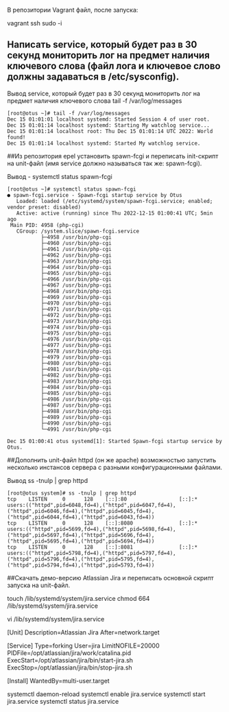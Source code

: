 В репозитории Vagrant файл, после запуска:

vagrant ssh
sudo -i
## Написать service, который будет раз в 30 секунд мониторить лог на предмет наличия ключевого слова (файл лога и ключевое слово должны задаваться в /etc/sysconfig).


Вывод service, который будет раз в 30 секунд мониторить лог на предмет наличия ключевого слова
tail -f /var/log/messages

````
[root@otus ~]# tail -f /var/log/messages
Dec 15 01:01:01 localhost systemd: Started Session 4 of user root.
Dec 15 01:01:14 localhost systemd: Starting My watchlog service...
Dec 15 01:01:14 localhost root: Thu Dec 15 01:01:14 UTC 2022: World found!
Dec 15 01:01:14 localhost systemd: Started My watchlog service.
`````
##Из репозитория epel установить spawn-fcgi и переписать init-скрипт на unit-файл (имя service должно называться так же: spawn-fcgi).

Вывод - systemctl status spawn-fcgi
`````
[root@otus ~]# systemctl status spawn-fcgi
● spawn-fcgi.service - Spawn-fcgi startup service by Otus
   Loaded: loaded (/etc/systemd/system/spawn-fcgi.service; enabled; vendor preset: disabled)
   Active: active (running) since Thu 2022-12-15 01:00:41 UTC; 5min ago
 Main PID: 4958 (php-cgi)
   CGroup: /system.slice/spawn-fcgi.service
           ├─4958 /usr/bin/php-cgi
           ├─4960 /usr/bin/php-cgi
           ├─4961 /usr/bin/php-cgi
           ├─4962 /usr/bin/php-cgi
           ├─4963 /usr/bin/php-cgi
           ├─4964 /usr/bin/php-cgi
           ├─4965 /usr/bin/php-cgi
           ├─4966 /usr/bin/php-cgi
           ├─4967 /usr/bin/php-cgi
           ├─4968 /usr/bin/php-cgi
           ├─4969 /usr/bin/php-cgi
           ├─4970 /usr/bin/php-cgi
           ├─4971 /usr/bin/php-cgi
           ├─4972 /usr/bin/php-cgi
           ├─4973 /usr/bin/php-cgi
           ├─4974 /usr/bin/php-cgi
           ├─4975 /usr/bin/php-cgi
           ├─4976 /usr/bin/php-cgi
           ├─4977 /usr/bin/php-cgi
           ├─4978 /usr/bin/php-cgi
           ├─4979 /usr/bin/php-cgi
           ├─4980 /usr/bin/php-cgi
           ├─4981 /usr/bin/php-cgi
           ├─4982 /usr/bin/php-cgi
           ├─4983 /usr/bin/php-cgi
           ├─4984 /usr/bin/php-cgi
           ├─4985 /usr/bin/php-cgi
           ├─4986 /usr/bin/php-cgi
           ├─4987 /usr/bin/php-cgi
           ├─4988 /usr/bin/php-cgi
           ├─4989 /usr/bin/php-cgi
           ├─4990 /usr/bin/php-cgi
           └─4991 /usr/bin/php-cgi

Dec 15 01:00:41 otus systemd[1]: Started Spawn-fcgi startup service by Otus.
`````

##Дополнить unit-файл httpd (он же apache) возможностью запустить несколько инстансов сервера с разными конфигурационными файлами.

Вывод ss -tnulp | grep httpd

`````
[root@otus system]# ss -tnulp | grep httpd
tcp    LISTEN     0      128    [::]:80                 [::]:*                   users:(("httpd",pid=6048,fd=4),("httpd",pid=6047,fd=4),("httpd",pid=6046,fd=4),("httpd",pid=6045,fd=4),("httpd",pid=6044,fd=4),("httpd",pid=6043,fd=4))
tcp    LISTEN     0      128    [::]:8080               [::]:*                   users:(("httpd",pid=5699,fd=4),("httpd",pid=5698,fd=4),("httpd",pid=5697,fd=4),("httpd",pid=5696,fd=4),("httpd",pid=5695,fd=4),("httpd",pid=5694,fd=4))
tcp    LISTEN     0      128    [::]:8081               [::]:*                   users:(("httpd",pid=5798,fd=4),("httpd",pid=5797,fd=4),("httpd",pid=5796,fd=4),("httpd",pid=5795,fd=4),("httpd",pid=5794,fd=4),("httpd",pid=5793,fd=4))
``````


##Скачать демо-версию Atlassian Jira и переписать основной скрипт запуска на unit-файл.



touch /lib/systemd/system/jira.service
chmod 664 /lib/systemd/system/jira.service

vi /lib/systemd/system/jira.service

[Unit] 
Description=Atlassian Jira
After=network.target

[Service] 
Type=forking
User=jira
LimitNOFILE=20000
PIDFile=/opt/atlassian/jira/work/catalina.pid
ExecStart=/opt/atlassian/jira/bin/start-jira.sh
ExecStop=/opt/atlassian/jira/bin/stop-jira.sh

[Install] 
WantedBy=multi-user.target

systemctl daemon-reload
systemctl enable jira.service
systemctl start jira.service
systemctl status jira.service

